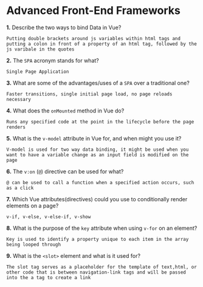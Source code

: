 # Advanced Front-End Frameworks


**1.** Describe the two ways to bind Data in Vue?
<!-- enter you answer in the space below -->
```
Putting double brackets around js variables within html tags and putting a colon in front of a property of an html tag, followed by the js varibale in the quotes
```

**2.** The `SPA` acronym stands for what?
<!-- enter you answer in the space below -->
```
Single Page Application
```
**3.** What are some of the advantages/uses of a `SPA` over a traditional one?
<!-- enter you answer in the space below -->
```
Faster transitions, single initial page load, no page reloads necessary 
```
**4.** What does the `onMounted` method in Vue do?
<!-- enter you answer in the space below -->
```
Runs any specified code at the point in the lifecycle before the page renders 
```
**5.** What is the `v-model` attribute in Vue for, and when might you use it?
<!-- enter you answer in the space below -->
```
V-model is used for two way data binding, it might be used when you want to have a variable change as an input field is modified on the page
```
**6.** The `v:on` (`@`) directive can be used for what?
<!-- enter you answer in the space below -->
```
@ can be used to call a function when a specified action occurs, such as a click
```
**7.** Which Vue attributes(directives) could you use to conditionally render elements on a page?
<!-- enter you answer in the space below -->
```
v-if, v-else, v-else-if, v-show
```
**8.** What is the purpose of the `key` attribute when using `v-for` on an element?
<!-- enter you answer in the space below -->
```
Key is used to identify a property unique to each item in the array being looped through
```
**9.** What is the `<slot>` element and what is it used for?
<!-- enter you answer in the space below -->
```
The slot tag serves as a placeholder for the template of text,html, or other code that is between navigation-link tags and will be passed into the a tag to create a link
```